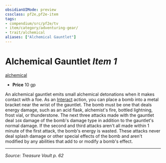 ```yaml
---
obsidianUIMode: preview
cssclass: pf2e,pf2e-item
tags:
- compendium/src/pf2e/tv
- item/category/adventuring-gear/
- trait/alchemical
aliases: ["Alchemical Gauntlet"]
---
```

# Alchemical Gauntlet *Item 1*  
[alchemical](alchemical.md "Alchemical Item Trait")  

- **Price** 10 gp

An alchemical gauntlet emits small alchemical detonations when it makes contact with a foe. As an [Interact](interact.md) action, you can place a bomb into a metal bracket near the wrist of the gauntlet. The bomb must be one that deals energy damage, such as an acid flask, alchemist's fire, bottled lightning, frost vial, or thunderstone. The next three attacks made with the gauntlet deal `1d4` damage of the bomb's damage type in addition to the gauntlet's normal damage. If the second and third attacks aren't all made within 1 minute of the first attack, the bomb's energy is wasted. These attacks never deal splash damage or other special effects of the bomb and aren't modified by any abilities that add to or modify a bomb's effect.


---
*Source: Treasure Vault p. 62*